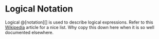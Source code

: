 # Logical Notation

Logical @[notation][] is used to describe logical expressions. Refer to this [Wikipedia][] article
for a nice list. Why copy this down here when it is so well documented elsewhere.

[wikipedia]: https://en.wikipedia.org/wiki/List_of_logic_symbols
